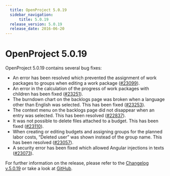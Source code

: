 ```yaml
---
  title: OpenProject 5.0.19
  sidebar_navigation:
      title: 5.0.19
  release_version: 5.0.19
  release_date: 2016-06-20
---
```


# OpenProject 5.0.19

OpenProject 5.0.19 contains several bug fixes:

  - An error has been resolved which prevented the assignment of work
    packages to groups when editing a work package
    ([#23099](https://community.openproject.com/wp/23099)).
  - An error in the calculation of the progress of work packages with
    children has been fixed
    ([#23251](https://community.openproject.com/wp/23251)).
  - The burndown chart on the backlogs page was broken when a language
    other than English was selected. This has been fixed
    ([#23253](https://community.openproject.com/wp/23253)).
  - The context menu on the backlogs page did not disappear when an
    entry was selected. This has been resolved
    ([#22837](https://community.openproject.com/wp/22837)).
  - It was not possible to delete files attached to a budget. This has
    been fixed
    ([#23110](https://community.openproject.com/wp/23110)).
  - When creating or editing budgets and assigning groups for the
    planned labor costs, “Deleted user” was shown instead of the group
    name. This has been resolved
    ([#23057](https://community.openproject.com/wp/23057)).
  - A security error has been fixed which allowed Angular injections in
    texts
    ([#23073](https://community.openproject.com/wp/23073)).

For further information on the release, please refer to the 
[Changelog v.5.0.19](https://community.openproject.com/versions/810) 
or take a look at 
[GitHub](https://github.com/opf/openproject/tree/v5.0.19).
